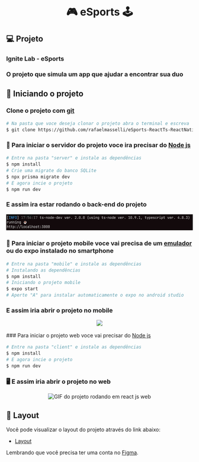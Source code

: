 <h1 align="center"> 🎮 eSports 🕹️</h1>

## 💻 Projeto

### Ignite Lab - eSports

### O projeto que simula um app que ajudar a encontrar sua duo

## 🚀 Iniciando o projeto

### Clone o projeto com <a href="https://git-scm.com/">git</a>

```bash
# Na pasta que voce deseja clonar o projeto abra o terminal e escreva
$ git clone https://github.com/rafaelmasselli/eSports-ReactTs-ReactNativeTs-NodeTs
```

### 🤖 Para iniciar o servidor do projeto voce ira precisar do <a href="https://nodejs.org/en/">Node js</a>

```bash
# Entre na pasta "server" e instale as dependências
$ npm install
# Crie uma migrate do banco SQLite
$ npx prisma migrate dev
# E agora incie o projeto
$ npm run dev
```

### E assim ira estar rodando o back-end do projeto

![node js rodando o projeto eSports](./.github/printserver.png)

### 📱 Para iniciar o projeto mobile voce vai precisa de um <a href="https://developer.android.com/studio?hl=pt&gclid=CjwKCAjwrNmWBhA4EiwAHbjEQO2goxDIGd17_CS6dWYZQUpr_eapfClqO4QX9K-pLNXDxh9DBe0PVRoCbr0QAvD_BwE&gclsrc=aw.ds">emulador</a> ou do expo instalado no smartphone

```bash
# Entre na pasta "mobile" e instale as dependências
# Instalando as dependências
$ npm install
# Iniciando o projeto mobile
$ expo start
# Aperte "A" para instalar automaticamente o expo no android studio
```

### E assim iria abrir o projeto no mobile

<div align="center" >

   ![](./.github/2022-10-04-19-46-11.gif)

</div>
### Para iniciar o projeto web voce vai precisar do <a href="https://nodejs.org/en/">Node js</a>

```bash
# Entre na pasta "client" e instale as dependências
$ npm install
# E agora incie o projeto
$ npm run dev
```

### 🖥️ E assim iria abrir o projeto no web

<div align="center">

![GIF do projeto rodando em react js web](/.github/2022-10-04-19-11-36.gif)

</div>

## 🔖 Layout

Você pode visualizar o layout do projeto através do link abaixo:

- [Layout](https://www.figma.com/community/file/1150897317533332617)

Lembrando que você precisa ter uma conta no [Figma](http://figma.com/).
